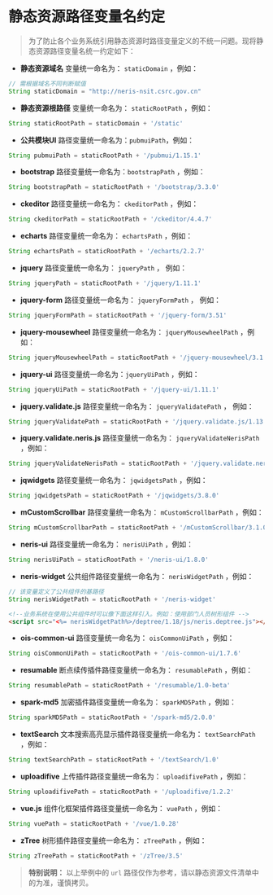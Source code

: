 # 静态资源路径变量名约定

> 为了防止各个业务系统引用静态资源时路径变量定义的不统一问题。现将静态资源路径变量名统一约定如下：


- **静态资源域名** 变量统一命名为： `staticDomain` ，例如：
```js
// 需根据域名不同判断赋值
String staticDomain = "http://neris-nsit.csrc.gov.cn"
```


- **静态资源根路径** 变量统一命名为： `staticRootPath` ，例如：
```js
String staticRootPath = staticDomain + '/static'
```


- **公共模块UI** 路径变量统一命名为：`pubmuiPath`，例如：
```js
String pubmuiPath = staticRootPath + '/pubmui/1.15.1'
```


- **bootstrap** 路径变量统一命名为：`bootstrapPath` ，例如：
```js
String bootstrapPath = staticRootPath + '/bootstrap/3.3.0'
```


- **ckeditor** 路径变量统一命名为： `ckeditorPath` ，例如：
```js
String ckeditorPath = staticRootPath + '/ckeditor/4.4.7'
```


- **echarts** 路径变量统一命名为： `echartsPath` ，例如：
```js
String echartsPath = staticRootPath + '/echarts/2.2.7'
```


- **jquery** 路径变量统一命名为： `jqueryPath` ， 例如：
```js
String jqueryPath = staticRootPath + '/jquery/1.11.1'
```


- **jquery-form** 路径变量统一命名为： `jqueryFormPath` ， 例如：
```js
String jqueryFormPath = staticRootPath + '/jquery-form/3.51'
```


- **jquery-mousewheel** 路径变量统一命名为： `jqueryMousewheelPath` ，例如：
```js
String jqueryMousewheelPath = staticRootPath + '/jquery-mousewheel/3.1.12'
```


- **jquery-ui** 路径变量统一命名为：`jqueryUiPath` ，例如：
```js
String jqueryUiPath = staticRootPath + '/jquery-ui/1.11.1'
```


- **jquery.validate.js** 路径变量统一命名为： `jqueryValidatePath` ， 例如：
```js
String jqueryValidatePath = staticRootPath + '/jquery.validate.js/1.13.1'
```


- **jquery.validate.neris.js** 路径变量统一命名为： `jqueryValidateNerisPath` ，例如：
```js
String jqueryValidateNerisPath = staticRootPath + '/jquery.validate.neris.js/1.13.1'
```


- **jqwidgets** 路径变量统一命名为： `jqwidgetsPath` ，例如：
```js
String jqwidgetsPath = staticRootPath + '/jqwidgets/3.8.0'
```


- **mCustomScrollbar** 路径变量统一命名为： `mCustomScrollbarPath` ，例如：
```js
String mCustomScrollbarPath = staticRootPath + '/mCustomScrollbar/3.1.0'
```


- **neris-ui** 路径变量统一命名为： `nerisUiPath` ，例如：
```js
String nerisUiPath = staticRootPath + '/neris-ui/1.8.0'
```


- **neris-widget** 公共组件路径变量统一命名为： `nerisWidgetPath` ，例如：
```js
// 该变量定义了公共组件的基路径
String nerisWidgetPath = staticRootPath + '/neris-widget'
```
```html
<!--业务系统在使用公共组件时可以像下面这样引入。例如：使用部门人员树形组件 -->
<script src="<%= nerisWidgetPath%>/deptree/1.18/js/neris.deptree.js"></script>
```


- **ois-common-ui** 路径变量统一命名为： `oisCommonUiPath` ，例如：
```js
String oisCommonUiPath = staticRootPath + '/ois-common-ui/1.7.6'
```


- **resumable** 断点续传插件路径变量统一命名为： `resumablePath` ，例如：
```js
String resumablePath = staticRootPath + '/resumable/1.0-beta'
```


- **spark-md5** 加密插件路径变量统一命名为： `sparkMD5Path` ，例如：
```js
String sparkMD5Path = staticRootPath + '/spark-md5/2.0.0'
```


- **textSearch** 文本搜索高亮显示插件路径变量统一命名为： `textSearchPath` ，例如：
```js
String textSearchPath = staticRootPath + '/textSearch/1.0'
```


- **uploadifive** 上传插件路径变量统一命名为： `uploadifivePath` ，例如：
```js
String uploadifivePath = staticRootPath + '/uploadifive/1.2.2'
```


- **vue.js** 组件化框架插件路径变量统一命名为： `vuePath` ，例如：
```js
String vuePath = staticRootPath + '/vue/1.0.28'
```


- **zTree** 树形插件路径变量统一命名为： `zTreePath` ，例如：
```js
String zTreePath = staticRootPath + '/zTree/3.5'
```


> **特别说明：** 以上举例中的 `url` 路径仅作为参考，请以静态资源文件清单中的为准，谨慎拷贝。 
